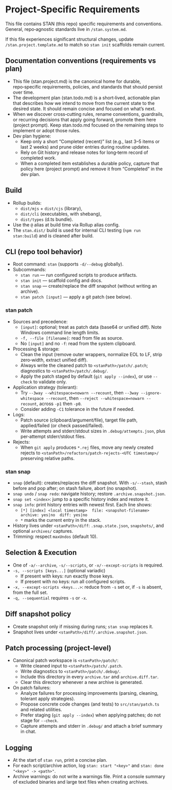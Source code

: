 # Project‑Specific Requirements

This file contains STAN (this repo) specific requirements and conventions.
General, repo‑agnostic standards live in `/stan.system.md`.

If this file experiences significant structural changes, update
`/stan.project.template.md` to match so `stan init` scaffolds remain current.

## Documentation conventions (requirements vs plan)

- This file (stan.project.md) is the canonical home for durable, repo‑specific
  requirements, policies, and standards that should persist over time.
- The development plan (stan.todo.md) is a short‑lived, actionable plan that
  describes how we intend to move from the current state to the desired state.
  It should remain concise and focused on what’s next.
- When we discover cross‑cutting rules, rename conventions, guardrails, or
  recurring decisions that apply going forward, promote them here (project
  prompt). Keep stan.todo.md focused on the remaining steps to implement or
  adopt those rules.
- Dev plan hygiene:
  - Keep only a short “Completed (recent)” list (e.g., last 3–5 items or last
    2 weeks) and prune older entries during routine updates.
  - Rely on Git history and release notes for long‑term record of completed work.
  - When a completed item establishes a durable policy, capture that policy
    here (project prompt) and remove it from “Completed” in the dev plan.

## Build

- Rollup builds:
  - `dist/mjs` + `dist/cjs` (library),
  - `dist/cli` (executables, with shebang),
  - `dist/types` (d.ts bundle).
- Use the `@` alias at build time via Rollup alias config.
- The `stan.dist/` build is used for internal CLI testing (`npm run stan:build`)
  and is cleaned after build.

## CLI (repo tool behavior)

- Root command: `stan` (supports `-d/--debug` globally).
- Subcommands:
  - `stan run` — run configured scripts to produce artifacts.
  - `stan init` — scaffold config and docs.
  - `stan snap` — create/replace the diff snapshot (without writing an archive).
  - `stan patch [input]` — apply a git patch (see below).

### stan patch

- Sources and precedence:
  - `[input]`: optional; treat as patch data (base64 or unified diff). Note Windows command line length limits.
  - `-f, --file [filename]`: read from file as source.
  - No `[input]` and no `-f`: read from the system clipboard.
- Processing & storage:
  - Clean the input (remove outer wrappers, normalize EOL to LF, strip zero‑width, extract unified diff).
  - Always write the cleaned patch to `<stanPath>/patch/.patch`; diagnostics to `<stanPath>/patch/.debug/`.
  - Apply the patch staged by default (`git apply --index`), or use `--check` to validate only.
- Application strategy (tolerant):
  - Try `--3way --whitespace=nowarn --recount`, then `--3way --ignore-whitespace --recount`, then `--reject --whitespace=nowarn --recount`, across `-p1` then `-p0`.
  - Consider adding `-C1` tolerance in the future if needed.
- Logs:
  - Patch source (clipboard/argument/file), target file path, applied/failed (or check passed/failed).
  - Write attempts and stderr/stdout sizes in `.debug/attempts.json`, plus per‑attempt stderr/stdout files.
- Rejects:
  - When `git apply` produces `*.rej` files, move any newly created rejects to `<stanPath>/refactors/patch-rejects-<UTC timestamp>/` preserving relative paths.

### stan snap

- `snap` (default): creates/replaces the diff snapshot. With `-s/--stash`, stash before and pop after; on stash failure, abort (no snapshot).
- `snap undo` / `snap redo`: navigate history; restore `.archive.snapshot.json`.
- `snap set <index>`: jump to a specific history index and restore it.
- `snap info`: print history entries with newest first. Each line shows:
  - `[*] [index] <local timestamp>  file: <snapshot-filename>  archive: yes|no  diff: yes|no`
  - `*` marks the current entry in the stack.
- History lives under `<stanPath>/diff`: `.snap.state.json`, `snapshots/`, and optional `archives/` captures.
- Trimming: respect `maxUndos` (default 10).

## Selection & Execution

- One of `-a/--archive`, `-s/--scripts`, or `-x/--except-scripts` is required.
- `-s, --scripts [keys...]` (optional variadic)
  - If present with keys: run exactly those keys.
  - If present with no keys: run all configured scripts.
- `-x, --except-scripts <keys...>`: reduce from `-s` set or, if `-s` is absent, from the full set.
- `-q, --sequential` requires `-s` or `-x`.

## Diff snapshot policy

- Create snapshot only if missing during runs; `stan snap` replaces it.
- Snapshot lives under `<stanPath>/diff/.archive.snapshot.json`.

## Patch processing (project‑level)

- Canonical patch workspace is `<stanPath>/patch/`:
  - Write cleaned input to `<stanPath>/patch/.patch`.
  - Write diagnostics to `<stanPath>/patch/.debug/`.
  - Include this directory in every `archive.tar` and `archive.diff.tar`.
  - Clear this directory whenever a new archive is generated.
- On patch failures:
  - Analyze failures for processing improvements (parsing, cleaning, tolerant apply strategies).
  - Propose concrete code changes (and tests) to `src/stan/patch.ts` and related utilities.
  - Prefer staging (`git apply --index`) when applying patches; do not stage for `--check`.
  - Capture attempts and stderr in `.debug/` and attach a brief summary in chat.

## Logging

- At the start of `stan run`, print a concise plan.
- For each script/archive action, log `stan: start "<key>"` and `stan: done "<key>" -> <path>"`.
- Archive warnings: do not write a warnings file. Print a console summary of excluded binaries and large text files when creating archives.
